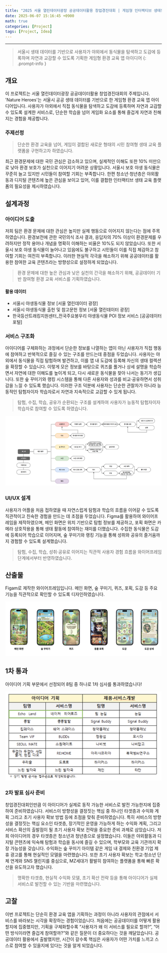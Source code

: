 ```yaml
--- 
title: "2025 서울 열린데이터광장 공공데이터활용 창업경진대회 | 게임형 인터랙티브 생태도감 앱 ‘Nature Heroes’"
date: 2025-06-07 15:16:45 +0900
math: true
categories: [Project]
tags: [Project, Idea]
---
```

---------- 	

> 서울시 생태 데이터를 기반으로 사용자가 야외에서 동식물을 탐색하고 도감에 등록하며 자연과 교감할 수 있도록 기획한 게임형 환경 교육 앱 아이디어
{: .prompt-info } 

## **개요**
이 프로젝트는 서울 열린데이터광장 공공데이터활용 창업경진대회의 주제입니다. 'Nature Heroes'는 서울시 공공 생태 데이터를 기반으로 한 게임형 환경 교육 앱 아이디어입니다. 사용자가 야외에서 직접 동식물을 탐색하고 도감에 등록하며 자연과 교감할 수 있도록 설계한 서비스로, 단순한 학습을 넘어 게임화 요소를 통해 즐겁게 자연과 친해지는 경험을 제공합니다. 

### **주제선정**
> 단순한 환경 교육을 넘어, 게임이 결합된 새로운 형태의 시민 참여형 생태 교육 플랫폼을 구현하고자 하였습니다.

최근 환경문제에 대한 국민 관심은 감소하고 있으며, 실제적인 이해도 또한 10% 미만으로 낮아 환경 보호가 실천으로 이어지기 어려운 상황입니다. 서울시 보호 야생 동식물은 꾸준히 늘고 있지만 시민들이 참여할 기회는 부족합니다. 한편 청소년·청년층은 야외활동과 디지털 콘텐츠에 높은 관심을 보이고 있어, 이를 결합한 인터랙티브 생태 교육 플랫폼의 필요성을 제시하였습니다. 

## **설계과정**
### **아이디어 도출**
저희 팀은 환경 문제에 대한 관심은 높지만 실제 행동으로 이어지지 않는다는 점에 주목하였습니다. 환경보전에 관한 국민의식 조사 결과, 응답자의 70% 이상이 환경문제를 우려하지만 정작 용어나 개념을 명확히 이해하는 비율은 10%도 되지 않았습니다. 또한 서울시 보호 야생 동식물이 늘어나고 있음에도 불구하고 시민들이 이를 직접 체감하고 참여할 기회는 여전히 부족합니다. 이러한 현실적 각극을 해소하기 위해 공공데이터를 활용한 참여한 교육 콘텐츠라는 방향성으로 설정하게 되었습니다.

> 환경 문제에 대한 높은 관심과 낮은 실천의 간극을 해소하기 위해, 공공데이터 기반 참여형 환경 교육 서비스를 기획하였습니다.

#### **활용 데이터**
- 서울시 야생동식물 정보 [서울 열린데이터 광장]
- 서울시 야생동식물 출헌 및 참고문헌 정보 [서울 열린데이터 광장]
- 한국등산트래킹지원센터_전국주요봉우리 야생동식물 POI 정보 서비스 [공공데이터포털]

### **서비스 구조화**
아이디어를 구체화하는 과정에서 단순한 정보를 나열하는 앱이 아닌 사용자가 직접 행동에 참여하고 반복적으로 즐길 수 있는 구조를 만드는데 중점을 두었습니다. 사용자는 야외에서 동식물을 직접 탐험하며 발견하고, 이를 앱 내 도감에 등록해 자신의 생태 컬렉션을 확장할 수 있습니다. 이렇게 모은 정보를 바탕으로 퀴즈를 풀거나 상세 설명을 학습하면서 자연에 대한 이해도를 높이게 되고, 다시 새로운 동식물을 찾아 나서는 동기가 생깁니다. 또한 숲 꾸미기와 랭킹 시스템을 통해 다른 사용자와 성과를 비교·공유하면서 성취감을 느낄 수 있도록 했습니다. 이러한 구조 덕분에 사용자는 단순한 관찰자가 아니라 능동적인 탐험자이자 학습자로서 자연과 지속적으로 교감할 수 있게 됩니다.

> 탐험, 수집, 학습, 공유가 순환되는 구조를 설계하여 사용자가 능동적 탐험자이자 학습자로 참여할 수 있도록 하였습니다.

![서비스](https://github.com/tae2on/tae2on.github.io/blob/main/assets/img/%EB%84%A4%EC%9D%B4%EC%B2%98%ED%9E%88%EC%96%B4%EB%A1%9C%EC%A6%88-%EC%84%9C%EB%B9%84%EC%8A%A4.png?raw=true)

### **UI/UX 설계**
사용자가 어플을 처음 접하였을 때 자연스럽게 탐험과 학습의 흐름을 이어갈 수 있도록 직관적이고 친숙한 경험을 만드는 데 초점을 두었습니다. Figma를 활용하여 와이어프레임을 제작하였으며, 메인 화면은 위치 기반으로 탐험 정보를 제공하고, 포획 화면은 카메라 상호작용을 통해 생태 활동에 참여하는 재미를 더했습니다. 수집한 동식물은 도감에 등록되어 학습으로 이어지며, 숲 꾸미기와 랭킹 기능을 통해 성취와 공유의 즐거움까지 경험할 수 있도록 설계했습니다.

> 탐험, 수집, 학습, 성취·공유로 이어지는 직관적 사용자 경험 흐름을 와이어프레임 단계에서부터 반영하였습니다.

## **산출물** 
Figam로 제작한 와이어프레임입니다. 메인 화면, 숲 꾸미기, 퀴즈, 포획, 도감 등 주요 기능을 직관적으로 확인할 수 있도록 디자인하였습니다.  

![와이어프레임](https://github.com/tae2on/tae2on.github.io/blob/main/assets/img/%EB%84%A4%EC%9D%B4%EC%B2%98%ED%9E%88%EC%96%B4%EB%A1%9C%EC%A6%88-%EC%99%80%EC%9D%B4%EC%96%B4%ED%94%84%EB%A0%88%EC%9E%84.png?raw=true)

## **1차 통과**
아이디어 기획 부문에서 선정되어 8팀 중 하나로 1차 심사를 통과하였습니다! 

![1차 심사](https://github.com/tae2on/tae2on.github.io/blob/main/assets/img/%EB%84%A4%EC%9D%B4%EC%B2%98%ED%9E%88%EC%96%B4%EB%A1%9C%EC%A6%88-1%EC%B0%A8%20%EC%8B%AC%EC%82%AC.png?raw=true)

### **2차 발표 심사 준비**
창업경진대회인만큼 이 아이디어가 실제로 동작 가능한 서비스로 발전 가능한지에 집중하여 준비하였습니다. 서비스이 방향성을 결정짓는 핵심 중 하나인 타겟층과 수익화 계획 그리고 초기 사용자 확보 방법 등에 초점을 맞춰 준비하였습니다. 특히 서비스의 방향성을 결정짓는 핵심 요소인 타겟층, 장기적인 운영을 가능하게 하는 수익화 계획, 그리고 서비스 확산의 출발점이 될 초기 사용자 확보 전략을 중요한 준비 과제로 삼았습니다. 저희 아이디어의 경우 타겟층은 청소년과 청년층으로 설정했습니다. 이들은 야외활동과 디지털 콘텐츠에 익숙해 탐험과 학습을 동시에 즐길 수 있으며, 학부모와 교육 기관까지 확장 가능성을 갖습니다. 수익화는 숲 꾸미기 아이템 같은 게임 내 결제와 친환경 기업 제휴 광고를 통해 현실적인 모델을 마련했습니다. 또한 초기 사용자 확보는 학교·청소년 단체 연계와 SNS 챌린지를 중심으로, MZ세대가 활발히 참여하는 플랫폼을 통해 빠른 확산을 유도하고자 했습니다.

> 명확한 타겟층, 현실적 수익화 모델, 초기 확산 전략 등을 통해 아이디어가 실제 서비스로 발전할 수 있는 기반을 마련했습니다.


## **고찰**
이번 프로젝트는 단순히 환경 교육 앱을 기획하는 과정이 아니라 사용자의 관점에서 서비스를 바라보는 시각을 확장하는 경험이었습니다. 처음에는 공공데이터를 어떻게 활용할지에 집중했지만, 기획을 구체화할수록 “사용자가 왜 이 서비스를 필요로 할까?”, “어떤 방식이라면 즐겁게 참여할까?”와 같은 질문이 더 중요하다는 것을 깨달았습니다. 공공데이터 활용에서 출발했지만, 시간이 갈수록 핵심은 사용자가 어떤 가치를 느끼고 스스로 참여할 수 있을지에 있다는 것을 알게 되었습니다.